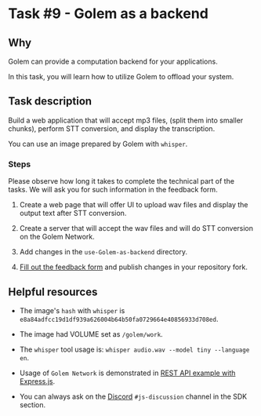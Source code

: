 # Task #9 - Golem as a backend

## Why

Golem can provide a computation backend for your applications. 

In this task, you will learn how to utilize Golem to offload your system.

## Task description

Build a web application that will accept mp3 files, (split them into smaller chunks), perform STT conversion, and display the transcription.

You can use an image prepared by Golem with `whisper`.

### Steps

Please observe how long it takes to complete the technical part of the tasks. We will ask you for such information in the feedback form.

1. Create a web page that will offer UI to upload wav files and display the output text after STT conversion.

2. Create a server that will accept the wav files and will do STT conversion on the Golem Network. 

3. Add changes in the `use-Golem-as-backend` directory.

4. [Fill out the feedback form](./FEEDBACK.md) and publish changes in your repository fork.

## Helpful resources

- The image's `hash` with `whisper` is `e8a84adfcc19d1df939a626004b64b50fa0729664e40856933d708ed`.

- The image had VOLUME set as `/golem/work`.

- The `whisper` tool usage is: `whisper audio.wav --model tiny --language en`.

- Usage of `Golem Network` is demonstrated in [REST API example with Express.js](https://docs.golem.network/docs/creators/javascript/tutorials/rest-api-with-express).

- You can always ask on the [Discord](https://chat.golem.network/) `#js-discussion` channel in the SDK section.

